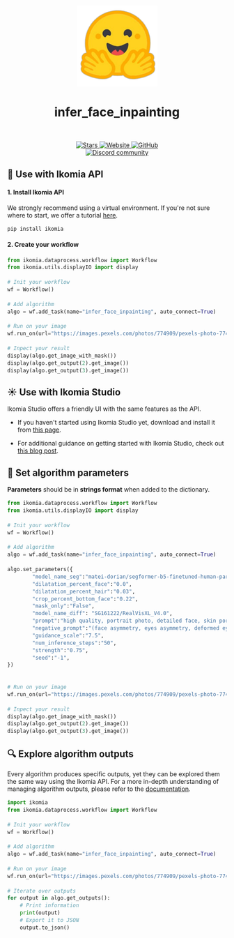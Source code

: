 <div align="center">
  <img src="https://raw.githubusercontent.com/Ikomia-hub/infer_face_inpainting/main/icons/icon.png" alt="Algorithm icon">
  <h1 align="center">infer_face_inpainting</h1>
</div>
<br />
<p align="center">
    <a href="https://github.com/Ikomia-hub/infer_face_inpainting">
        <img alt="Stars" src="https://img.shields.io/github/stars/Ikomia-hub/infer_face_inpainting">
    </a>
    <a href="https://app.ikomia.ai/hub/">
        <img alt="Website" src="https://img.shields.io/website/http/app.ikomia.ai/en.svg?down_color=red&down_message=offline&up_message=online">
    </a>
    <a href="https://github.com/Ikomia-hub/infer_face_inpainting/blob/main/LICENSE.md">
        <img alt="GitHub" src="https://img.shields.io/github/license/Ikomia-hub/infer_face_inpainting.svg?color=blue">
    </a>    
    <br>
    <a href="https://discord.com/invite/82Tnw9UGGc">
        <img alt="Discord community" src="https://img.shields.io/badge/Discord-white?style=social&logo=discord">
    </a> 
</p>



## :rocket: Use with Ikomia API

#### 1. Install Ikomia API

We strongly recommend using a virtual environment. If you're not sure where to start, we offer a tutorial [here](https://www.ikomia.ai/blog/a-step-by-step-guide-to-creating-virtual-environments-in-python).

```sh
pip install ikomia
```

#### 2. Create your workflow

```python
from ikomia.dataprocess.workflow import Workflow
from ikomia.utils.displayIO import display

# Init your workflow
wf = Workflow()

# Add algorithm
algo = wf.add_task(name="infer_face_inpainting", auto_connect=True)

# Run on your image  
wf.run_on(url="https://images.pexels.com/photos/774909/pexels-photo-774909.jpeg?cs=srgb&dl=pexels-andrea-piacquadio-774909.jpg&fm=jpg&w=640&h=960")

# Inpect your result
display(algo.get_image_with_mask())
display(algo.get_output(2).get_image())
display(algo.get_output(3).get_image())
```

## :sunny: Use with Ikomia Studio

Ikomia Studio offers a friendly UI with the same features as the API.

- If you haven't started using Ikomia Studio yet, download and install it from [this page](https://www.ikomia.ai/studio).

- For additional guidance on getting started with Ikomia Studio, check out [this blog post](https://www.ikomia.ai/blog/how-to-get-started-with-ikomia-studio).

## :pencil: Set algorithm parameters


**Parameters** should be in **strings format**  when added to the dictionary.

```python
from ikomia.dataprocess.workflow import Workflow
from ikomia.utils.displayIO import display

# Init your workflow
wf = Workflow()

# Add algorithm
algo = wf.add_task(name="infer_face_inpainting", auto_connect=True)

algo.set_parameters({
        "model_name_seg":"matei-dorian/segformer-b5-finetuned-human-parsing",
        "dilatation_percent_face":"0.0",
        "dilatation_percent_hair":"0.03",
        "crop_percent_bottom_face":"0.22",
        "mask_only":"False",
        "model_name_diff": "SG161222/RealVisXL_V4.0",
        "prompt":"high quality, portrait photo, detailed face, skin pores, no makeup",
        "negative_prompt":"(face asymmetry, eyes asymmetry, deformed eyes, open mouth)",
        "guidance_scale":"7.5",
        "num_inference_steps":"50",
        "strength":"0.75",
        "seed":"-1",
})


# Run on your image  
wf.run_on(url="https://images.pexels.com/photos/774909/pexels-photo-774909.jpeg?cs=srgb&dl=pexels-andrea-piacquadio-774909.jpg&fm=jpg&w=640&h=960")

# Inpect your result
display(algo.get_image_with_mask())
display(algo.get_output(2).get_image())
display(algo.get_output(3).get_image())
```

## :mag: Explore algorithm outputs

Every algorithm produces specific outputs, yet they can be explored them the same way using the Ikomia API. For a more in-depth understanding of managing algorithm outputs, please refer to the [documentation](https://ikomia-dev.github.io/python-api-documentation/advanced_guide/IO_management.html).

```python
import ikomia
from ikomia.dataprocess.workflow import Workflow

# Init your workflow
wf = Workflow()

# Add algorithm
algo = wf.add_task(name="infer_face_inpainting", auto_connect=True)

# Run on your image  
wf.run_on(url="https://images.pexels.com/photos/774909/pexels-photo-774909.jpeg?cs=srgb&dl=pexels-andrea-piacquadio-774909.jpg&fm=jpg&w=640&h=960")

# Iterate over outputs
for output in algo.get_outputs():
    # Print information
    print(output)
    # Export it to JSON
    output.to_json()
```

